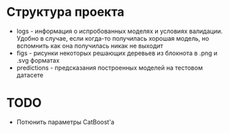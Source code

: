 # Структура проекта

- logs - информация о испробованных моделях и условиях валидации. Удобно в случае, если когда-то получилась хорошая модель, но вспомнить как она получилась никак не выходит
- figs - рисунки некоторых решающих деревьев из блокнота в .png и .svg форматах
- predictions - предсказания построенных моделей на тестовом датасете

# TODO
- Потюнить параметры CatBoost'a